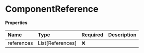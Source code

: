 # ComponentReference

**Properties**

| Name       | Type             | Required | Description |
| :--------- | :--------------- | :------- | :---------- |
| references | List[References] | ❌       |             |


